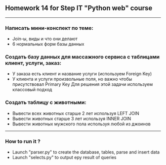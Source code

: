 ## Homework 14 for Step IT "Python web" course
***
### Написать мини-конспект по теме:
* Join-ы, виды и что они делают
* 6 нормальных форм базы данных  
### Cоздать базу данных для массажного сервиса с таблицами клиент, услуги, заказ:
* У заказа есть клиент и название услуги (используем Foreign Key)
* У клиента и услуги произвольные поля, но важно чтобы присутствовал Primary
Key
Для решения этой задачи используем классовый подход
### Cоздать таблицу с животными:
* Вывести всех животных старше 2 лет используя LEFT JOIN
* Вывести животных старше 3 лет используя INNER JOIN
* Вывести животных мужского пола используя любой из джоинов
***
### How to run it ?
* Launch "parser.py" to create the database, tables, parse and insert data
* Launch "selects.py" to output еру result of queries